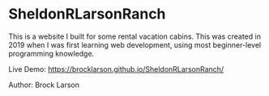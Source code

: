 # SheldonRLarsonRanch
This is a website I built for some rental vacation cabins. This was created in 2019 when I was first learning web development, using most beginner-level programming knowledge.

Live Demo: https://brocklarson.github.io/SheldonRLarsonRanch/

Author: Brock Larson 
